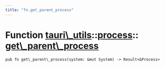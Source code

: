 ```yaml
---
title: "fn.get_parent_process"
---
```


# Function [tauri\\\_utils](/docs/api/rust/tauri\_utils/../index.html)::​[process](/docs/api/rust/tauri\_utils/index.html)::​[get\\\_parent\\\_process](/docs/api/rust/tauri\_utils/)

    pub fn get\_parent\_process(system: &mut System) -> Result<&Process>

      